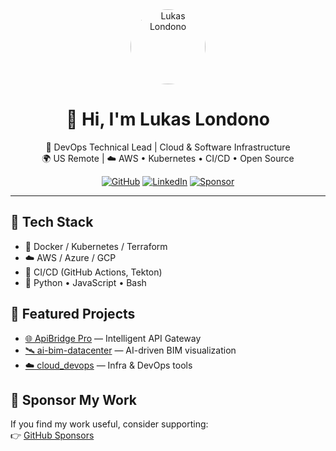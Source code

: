 
<div align="center">
  <a href="https://github.com/lukaslondono77">
    <img src="https://github.com/lukaslondono77.png" width="120" style="border-radius: 50%;" alt="Lukas Londono"/>
  </a>

# 👋 Hi, I'm **Lukas Londono**

🚀 DevOps Technical Lead | Cloud & Software Infrastructure  
🌍 US Remote | ☁️ AWS • Kubernetes • CI/CD • Open Source

[![GitHub](https://img.shields.io/badge/GitHub-lukaslondono77-black?logo=github)](https://github.com/lukaslondono77)
[![LinkedIn](https://img.shields.io/badge/LinkedIn-lukas--londono--688829110-blue?logo=linkedin)](https://www.linkedin.com/in/lukas-londono-688829110/)
[![Sponsor](https://img.shields.io/badge/Sponsor-💖-pink)](https://github.com/sponsors/lukaslondono77)
</div>

---

## 🧰 Tech Stack
- 🐳 Docker / Kubernetes / Terraform  
- ☁️ AWS / Azure / GCP  
- 🧪 CI/CD (GitHub Actions, Tekton)  
- 🐍 Python • JavaScript • Bash

## 🌟 Featured Projects
- [🌐 ApiBridge Pro](https://github.com/lukaslondono77/ApiBridgePro) — Intelligent API Gateway  
- [🛰 ai-bim-datacenter](https://github.com/lukaslondono77/ai-bim-datacenter) — AI-driven BIM visualization  
- [☁️ cloud_devops](https://github.com/lukaslondono77/cloud_devops) — Infra & DevOps tools

## 💖 Sponsor My Work
If you find my work useful, consider supporting:  
👉 [GitHub Sponsors](https://github.com/sponsors/lukaslondono77)
